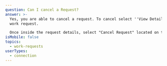 ```yaml
---
question: Can I cancel a Request?
answer: >-
  Yes, you are able to cancel a request. To cancel select ''View Details' on the
  work request. 

  Once inside the request details, select "Cancel Request" located on the top right.
isMobile: false
topics:
  - work-requests
userTypes:
  - connection
---
```

